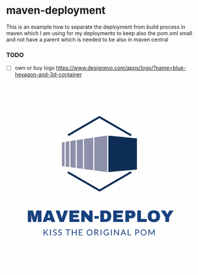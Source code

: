 # maven-deployment
This is an example how to separate the deployment from build process in maven which I am using for my deployments to keep also the pom.xml small and not have a parent which is needed to be also in maven central 

### TODO
* [ ] own or buy logo https://www.designevo.com/apps/logo/?name=blue-hexagon-and-3d-container

![command-line-util](src/main/resources/banner.png "command-line-util")